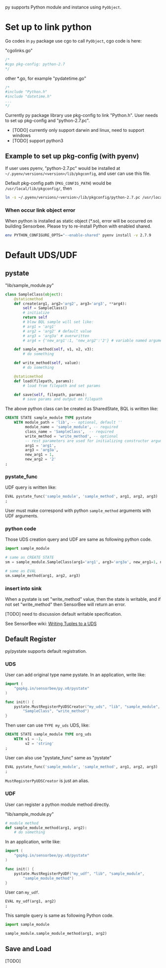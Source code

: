 py supports Python module and instance using `PyObject`.

# Set up to link python

Go codes in `py` package use cgo to call `PyObject`, cgo code is here:

"cgolinks.go"

```go
/*
#cgo pkg-config: python-2.7
*/
```

other *.go, for example "pydatetime.go"

```go
/*
#include "Python.h"
#include "datetime.h"
...
*/
```


Currently py package library use pkg-config to link "Python.h". User needs to set up pkg-config and "python-2.7.pc".

* [TODO] currently only support darwin and linux, need to support windows
* [TODO] support python3

## Example to set up pkg-config (with pyenv)

If user uses pyenv, "python-2.7.pc" would be installed at `~/.pyenv/versions/<version>/lib/pkgconfig`, and user can use this file.

Default pkg-config path (`PKG_CONFIG_PATH`) would be `/usr/local/lib/pkgconfig/`, then

```sh
ln -s ~/.pyenv/versions/<version>/lib/pkgconfig/python-2.7.pc /usr/local/lib/pkgconfig/
```

### When occur link object error

When python is installed as static object (*.so),  error will be occurred on building Sensorbee. Please try to re-install Python with enabled shared.

```bash
env PYTHON_CONFIGURE_OPTS="--enable-shared" pyenv install -v 2.7.9
```

# Default UDS/UDF

## pystate

"lib/sample_module.py"

```python
class SampleClass(object):
    @staticmethod
    def create(arg1, arg2='arg2', arg3='arg3', **arg4):
        self = SampleClass()
        # initialize
        return self
        # blow BQL sample will set like:
        # arg1 = 'arg1'
        # arg2 = 'arg2' # default value
        # arg3 = 'arg3a' # overwritten
        # arg4 = {'new_arg1':1, 'new_arg2':'2'} # variable named arguments

    def sample_method(self, v1, v2, v3):
        # do something

    def write_method(self, value):
        # do something

    @staticmethod
    def load(filepath, params):
        # load from filepath and set params

    def save(self, filepath, params):
        # save params and output on filepath
```

The above python class can be created as SharedState, BQL is written like:

```sql
CREATE STATE sample_module TYPE pystate
    WITH module_path = 'lib', -- optional, default ''
         module_name = 'sample_module', -- required
         class_name = 'SampleClass',  -- required
         write_method = 'write_method', -- optional
         -- rest parameters are used for initializing constructor arguments.
         arg1 = 'arg1',
         arg3 = 'arg3a',
         new_arg1 = 1,
         new_arg2 = '2'
;
```

### pystate_func

UDF query is written like:

```sql
EVAL pystate_func('sample_module', 'sample_method', arg1, arg2, arg3)
;
```

User must make correspond with python `sample_method` arguments with UDF arguments.

### python code

Those UDS creation query and UDF are same as following python code.

```python
import sample_module

# same as CREATE STATE
sm = sample_module.SampleClass(arg1='arg1', arg3='arg3a', new_arg1=1, new_arg2='2')

# same as EVAL
sm.sample_method(arg1, arg2, arg3)
```

### insert into sink

When a pystate is set "write\_method" value, then the state is writable, and if not set "write\_method" then SensorBee will return an error.

[TODO] need to discussion default writable specification.

See SensorBee wiki: [Writing Tuples to a UDS](https://github.com/sensorbee/docs/blob/3559bf6b0f204e5b3fc28fcb57c8e59f934e1e73/source/server_programming/go/states.rst#writing-tuples-to-a-uds)

## Default Register

py/pystate supports default registration.

### UDS

User can add original type name pystate. In an application, write like:

```go
import (
    "gopkg.in/sensorbee/py.v0/pystate"
)

func init() {
    pystate.MustRegisterPyUDSCreator("my_uds", "lib", "sample_module",
        "SampleClass", "write_method")
}
```

Then user can use `TYPE my_uds` UDS, like:

```sql
CREATE STATE sample_module TYPE org_uds
    WITH v1 = -1,
         v2 = 'string'
;
```

User can also use "pystate\_func" same as "pystate"

```sql
EVAL pystate_func('sample_module', 'sample_method', arg1, arg2, arg3)
;
```

`MustRegisterPyUDSCreator` is just an alias.


### UDF

User can register a python module method directly.

"lib/sample_module.py"

```python
# module method
def sample_module_method(arg1, arg2):
    # do something
```

In an application, write like:

```go
import (
    "gopkg.in/sensorbee/py.v0/pystate"
)

func init() {
    pystate.MustRegisterPyUDF("my_udf", "lib", "sample_module",
        "sample_module_method")
}
```

User can `my_udf`.

```sql
EVAL my_udf(arg1, arg2)
;
```

This sample query is same as following Python code.

```python
import sample_module

sample_module.sample_module_method(arg1, arg2)
```

## Save and Load

[TODO]
